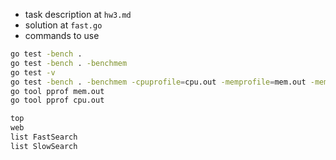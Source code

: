- task description at `hw3.md`
- solution at `fast.go`
- commands to use
```bash
go test -bench .
go test -bench . -benchmem
go test -v
go test -bench . -benchmem -cpuprofile=cpu.out -memprofile=mem.out -memprofilerate=1 main_test.go
go tool pprof mem.out
go tool pprof cpu.out
```

```bash
top
web
list FastSearch
list SlowSearch
```
